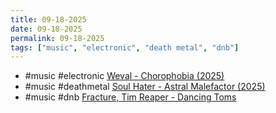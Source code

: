```yaml
---
title: 09-18-2025
date: 09-18-2025
permalink: 09-18-2025
tags: ["music", "electronic", "death metal", "dnb"]
---
```

* #music #electronic [Weval - Chorophobia (2025)](https://weval.bandcamp.com/album/chorophobia)
* #music #deathmetal [Soul Hater - Astral Malefactor (2025)](https://soulhaterhc.bandcamp.com/album/astral-malefactor)
* #music #dnb [Fracture, Tim Reaper - Dancing Toms](https://futureretrolondon.bandcamp.com/track/dancing-toms)